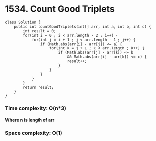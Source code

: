 # 1534. Count Good Triplets
```
class Solution {
    public int countGoodTriplets(int[] arr, int a, int b, int c) {
        int result = 0;
        for(int i = 0 ; i < arr.length - 2 ; i++) {
            for(int j = i + 1 ; j < arr.length - 1 ; j++) {
                if (Math.abs(arr[i] - arr[j]) <= a) {
                    for(int k = j + 1 ; k < arr.length ; k++) {
                        if (Math.abs(arr[j] - arr[k]) <= b
                            && Math.abs(arr[i] - arr[k]) <= c) {
                            result++;
                        }
                    }
                }
            }         
        }
        return result;
    }
}
```
### Time complexity: O(n*3)
#### Where n is length of arr
### Space complexity: O(1)